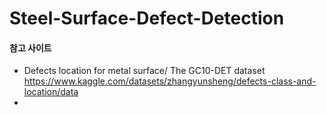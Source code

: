 # Steel-Surface-Defect-Detection



#### 참고 사이트
- Defects location for metal surface/ The GC10-DET dataset
  https://www.kaggle.com/datasets/zhangyunsheng/defects-class-and-location/data
- 
